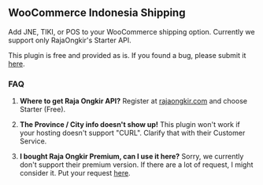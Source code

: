 ## WooCommerce Indonesia Shipping

Add JNE, TIKI, or POS to your WooCommerce shipping option. Currently we support only RajaOngkir's Starter API.

This plugin is free and provided as is. If you found a bug, please submit it [here](https://github.com/hrsetyono/wc-indo-shipping/issues).

### FAQ

1. **Where to get Raja Ongkir API?** Register at [rajaongkir.com](http://rajaongkir.com/) and choose Starter (Free).

2. **The Province / City info doesn't show up!** This plugin won't work if your hosting doesn't support "CURL". Clarify that with their Customer Service.

3. **I bought Raja Ongkir Premium, can I use it here?** Sorry, we currently don't support their premium version. If there are a lot of request, I might consider it. Put your request [here](https://github.com/hrsetyono/wc-indo-shipping/issues).
